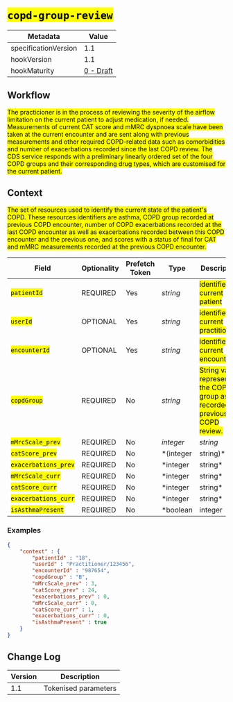 # <mark>`copd-group-review`</mark>

| Metadata | Value
| ---- | ----
| specificationVersion | 1.1
| hookVersion | 1.1
| hookMaturity | [0 - Draft](../../specification/1.0/#hook-maturity-model)

## Workflow

<mark>The practicioner is in the process of reviewing the severity of the airflow limitation on the current patient to adjust medication, if needed. Measurements of current CAT score and mMRC dyspnoea scale have been taken at the current encounter and are sent along with previous measurements and other required COPD-related data such as comorbidities and number of exacerbations recorded since the last COPD review. The CDS service responds with a preliminary linearly ordered set of the four COPD groups and their corresponding drug types, which are customised for the current patient.</mark>

## Context

<mark>The set of resources used to identify the current state of the patient's COPD. These resources identifiers are asthma, COPD group recorded at previous COPD encounter, number of COPD exacerbations recorded at the last COPD encounter as well as exacerbations recorded between this COPD encounter and the previous one, and scores with a status of final for CAT and mMRC measurements recorded at the previous COPD encounter.</mark>

Field | Optionality | Prefetch Token | Type | Description
----- | -------- | ---- | ---- | ----
<mark>`patientId`</mark> | REQUIRED | Yes | *string* | <mark>identifier of current patient</mark>
<mark>`userId`</mark> | OPTIONAL | Yes | *string* | <mark>identifier of current practitioner</mark>
<mark>`encounterId`</mark> | OPTIONAL | Yes | *string* | <mark>identifier of current encounter</mark>
<mark>`copdGroup`</mark> | REQUIRED | No | *string* | <mark>String value representing the COPD group as recorded at previous COPD review.</mark>
<mark>`mMrcScale_prev`</mark> | REQUIRED | No | *integer*|*string* | <mark>value representing the mMRC Dyspnoea scale as recorded at previous COPD review.</mark>
<mark>`catScore_prev`</mark> | REQUIRED | No | *(integer | string)* | <mark>Integer value representing the CAT score as recorded at previous COPD review.</mark>
<mark>`exacerbations_prev`</mark> | REQUIRED | No | *integer | string* | <mark>Integer value representing the number of COPD-related exacerbations as recorded at previous COPD review.</mark>
<mark>`mMrcScale_curr`</mark> | REQUIRED | No | *integer | string* | <mark>Integer value representing the mMRC Dyspnoea scale as recorded at current COPD review.</mark>
<mark>`catScore_curr`</mark> | REQUIRED | No | *integer | string* | <mark>Integer value representing the CAT score as recorded at current COPD review.</mark>
<mark>`exacerbations_curr`</mark> | REQUIRED | No | *integer | string* | <mark>Integer value representing the number of COPD-related exacerbations as recorded at previous COPD review.</mark>
<mark>`isAsthmaPresent`</mark> | REQUIRED | No | *boolean | integer | string* | <mark>Is Asthma Condition resource type present in the patient record?. Either true | false or 1 | 0 or "true" | "false" or "1" | "0"</mark>

### Examples


```json
{
    "context" : { 
        "patientId" : "18", 
        "userId" : "Practitioner/123456", 
        "encounterId" : "987654",
        "copdGroup" : "B",
        "mMrcScale_prev" : 3,
        "catScore_prev" : 24,
        "exacerbations_prev" : 0,
        "mMrcScale_curr" : 0,
        "catScore_curr" : 1,
        "exacerbations_curr" : 0,
        "isAsthmaPresent" : true
    }
}
```

## Change Log

Version | Description
---- | ----
1.1 | Tokenised parameters
